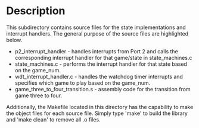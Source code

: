 # Description

This subdirectory contains source files for the state implementations and
interrupt handlers. The general purpose of the source files are highlighted
below.
* p2_interrupt_handler - handles interrupts from Port 2 and calls the
corresponding interrupt handler for that game/state in state_machines.c
* state_machines.c - performs the interrupt handler for that state based on
the game_num.
* wdt_interrupt_handler.c - handles the watchdog timer interrupts and
specifies which game to play based on the game_num.
* game_three_to_four_transition.s - assembly code for the transition from game
three to four.

Additionally, the Makefile located in this directory has the capability to
make the object files for each source file. Simply type 'make' to build the
library and 'make clean' to remove all .o files.
